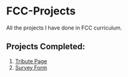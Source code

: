 # FCC-Projects
All the projects I have done in FCC curriculum.
## Projects Completed:
1. [Tribute Page](/Tribute-Page)  
2. [Survey Form](/Survey-Form/) 
